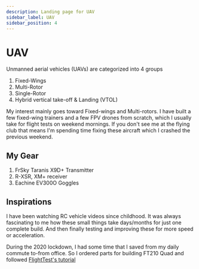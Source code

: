 ```yaml
---
description: Landing page for UAV
sidebar_label: UAV
sidebar_position: 4
---
```


# UAV

Unmanned aerial vehicles (UAVs) are categorized into 4 groups

1. Fixed-Wings
2. Multi-Rotor
3. Single-Rotor
4. Hybrid vertical take-off & Landing (VTOL)

My interest mainly goes toward Fixed-wings and Multi-rotors. I have built a few fixed-wing trainers and a few FPV drones from scratch, which I usually take for flight tests on weekend mornings. If you don't see me at the flying club that means I'm spending time fixing these aircraft which I crashed the previous weekend.

## My Gear

1. FrSky Taranis X9D+ Transmitter
2. R-XSR, XM+ receiver
3. Eachine EV300O Goggles

## Inspirations

I have been watching RC vehicle videos since childhood. It was always fascinating to me how these small things take days/months for just one complete build. And then finally testing and improving these for more speed or acceleration.

During the 2020 lockdown, I had some time that I saved from my daily commute to-from office. So I ordered parts for building FT210 Quad and followed [FlightTest's tutorial](https://www.youtube.com/watch?v=1TeNwwcPXxI&ab_channel=FliteTest)
